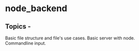 # node_backend
 ## Topics -
 Basic file structure and file's use cases.
 Basic server with node.
 Commandline input.
 

